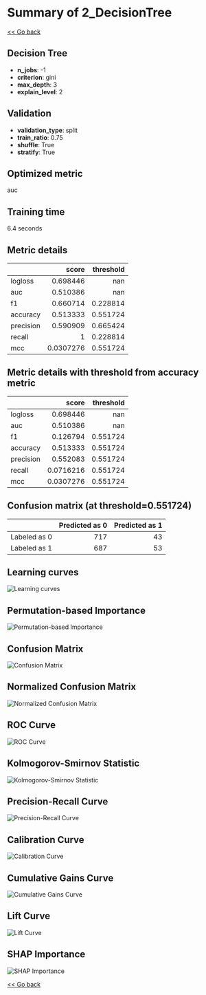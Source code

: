# Summary of 2_DecisionTree

[<< Go back](../README.md)

## Decision Tree

- **n_jobs**: -1
- **criterion**: gini
- **max_depth**: 3
- **explain_level**: 2

## Validation

- **validation_type**: split
- **train_ratio**: 0.75
- **shuffle**: True
- **stratify**: True

## Optimized metric

auc

## Training time

6.4 seconds

## Metric details

|           |     score |   threshold |
|:----------|----------:|------------:|
| logloss   | 0.698446  |  nan        |
| auc       | 0.510386  |  nan        |
| f1        | 0.660714  |    0.228814 |
| accuracy  | 0.513333  |    0.551724 |
| precision | 0.590909  |    0.665424 |
| recall    | 1         |    0.228814 |
| mcc       | 0.0307276 |    0.551724 |

## Metric details with threshold from accuracy metric

|           |     score |   threshold |
|:----------|----------:|------------:|
| logloss   | 0.698446  |  nan        |
| auc       | 0.510386  |  nan        |
| f1        | 0.126794  |    0.551724 |
| accuracy  | 0.513333  |    0.551724 |
| precision | 0.552083  |    0.551724 |
| recall    | 0.0716216 |    0.551724 |
| mcc       | 0.0307276 |    0.551724 |

## Confusion matrix (at threshold=0.551724)

|              |   Predicted as 0 |   Predicted as 1 |
|:-------------|-----------------:|-----------------:|
| Labeled as 0 |              717 |               43 |
| Labeled as 1 |              687 |               53 |

## Learning curves

![Learning curves](learning_curves.png)

## Permutation-based Importance

![Permutation-based Importance](permutation_importance.png)

## Confusion Matrix

![Confusion Matrix](confusion_matrix.png)

## Normalized Confusion Matrix

![Normalized Confusion Matrix](confusion_matrix_normalized.png)

## ROC Curve

![ROC Curve](roc_curve.png)

## Kolmogorov-Smirnov Statistic

![Kolmogorov-Smirnov Statistic](ks_statistic.png)

## Precision-Recall Curve

![Precision-Recall Curve](precision_recall_curve.png)

## Calibration Curve

![Calibration Curve](calibration_curve_curve.png)

## Cumulative Gains Curve

![Cumulative Gains Curve](cumulative_gains_curve.png)

## Lift Curve

![Lift Curve](lift_curve.png)

## SHAP Importance

![SHAP Importance](shap_importance.png)

[<< Go back](../README.md)
